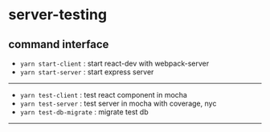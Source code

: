 # server-testing

<h2>command interface</h2>

- `yarn start-client` : start react-dev with webpack-server
- `yarn start-server` : start express server

---

- `yarn test-client` : test react component in mocha
- `yarn test-server` : test server in mocha with coverage, nyc
- `yarn test-db-migrate` : migrate test db

---
